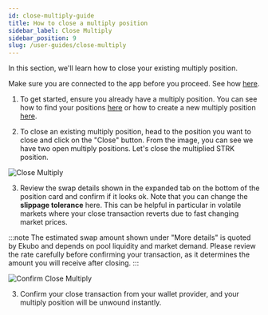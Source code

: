 ```yaml
---
id: close-multiply-guide
title: How to close a multiply position 
sidebar_label: Close Multiply
sidebar_position: 9
slug: /user-guides/close-multiply
---
```


In this section, we'll learn how to close your existing multiply position.

Make sure you are connected to the app before you proceed. See how [here](./connect-guide.md).

1. To get started, ensure you already have a multiply position. You can see how to find your positions [here](./manage-positions-guide.md) or how to create a new multiply position [here](./multiply-guide.md). 

2. To close an existing multiply position, head to the position you want to close and click on the "Close" button. From the image, you can see we have two open multiply positions. Let's close the multiplied STRK position.

![Close Multiply](images/close_multiply_1.png)

3. Review the swap details shown in the expanded tab on the bottom of the position card and confirm if it looks ok. Note that you can change the __slippage tolerance__ here. This can be helpful in particular in volatile markets where your close transaction reverts due to fast changing market prices.

:::note
The estimated swap amount shown under "More details" is quoted by Ekubo and depends on pool liquidity and market demand. Please review the rate carefully before confirming your transaction, as it determines the amount you will receive after closing.
:::

![Confirm Close Multiply](images/close_multiply_2.png)

3. Confirm your close transaction from your wallet provider, and your multiply position will be unwound instantly.